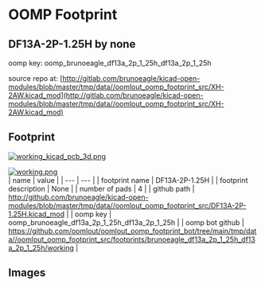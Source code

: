 # OOMP Footprint  
## DF13A-2P-1.25H  by none  
  
oomp key: oomp_brunoeagle_df13a_2p_1_25h_df13a_2p_1_25h  
  
source repo at: [http://gitlab.com/brunoeagle/kicad-open-modules/blob/master/tmp/data//oomlout_oomp_footprint_src/XH-2AW.kicad_mod](http://gitlab.com/brunoeagle/kicad-open-modules/blob/master/tmp/data//oomlout_oomp_footprint_src/XH-2AW.kicad_mod)  
## Footprint  
  
[![working_kicad_pcb_3d.png](working_kicad_pcb_3d_600.png)](working_kicad_pcb_3d.png)  
  
[![working.png](working_600.png)](working.png)  
| name | value | 
| --- | --- | 
| footprint name | DF13A-2P-1.25H | 
| footprint description | None | 
| number of pads | 4 | 
| github path | http://github.com/brunoeagle/kicad-open-modules/blob/master/tmp/data//oomlout_oomp_footprint_src/DF13A-2P-1.25H.kicad_mod | 
| oomp key | oomp_brunoeagle_df13a_2p_1_25h_df13a_2p_1_25h | 
| oomp bot github | https://github.com/oomlout/oomlout_oomp_footprint_bot/tree/main/tmp/data//oomlout_oomp_footprint_src/footprints/brunoeagle_df13a_2p_1_25h_df13a_2p_1_25h/working | 
## Images  
